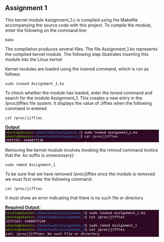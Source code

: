 ## Assignment 1

This kernel module Assignment_1.c is compiled using the Makefile accompanying the source code with this project. To compile the module, enter the following on the command line:
``` 
make
```
The compilation produces several files. The file Assignment_1.ko represents the compiled kernel module. The following step illustrates inserting this module into the Linux kernel

Kernel modules are loaded using the insmod command, which is run as follows:
```
sudo insmod Assignment_1.ko
```
To check whether the module has loaded, enter the lsmod command and search for the module Assignment_1.
This creates a new entry in the /proc/jiffies file system. It displays the value of Jiffies when the following command in entered
```
cat /proc/jiffies
```
**Output**\
![Output](https://github.com/adith-gatty/CS252_Assignment/blob/main/Assignment_1/Assignment_1_images/Assignment_1_proc.JPG)

Removing the kernel module involves invoking the rmmod command (notice that the .ko suffix is unnecessary):
```
sudo rmmod Assignment_1
```
To be sure that we have removed /proc/jiffies once the module is removed we must first enter the following command:
```
cat /proc/jiffies
```
It must show an error indicating that there is no such file or directory

**Required Output:**\
![Output](https://github.com/adith-gatty/CS252_Assignment/blob/main/Assignment_1/Assignment_1_images/Assignment_1_all.JPG)


